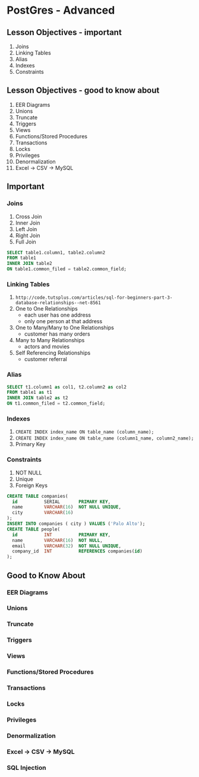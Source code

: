 # PostGres - Advanced

## Lesson Objectives - important
1. Joins
1. Linking Tables
1. Alias
1. Indexes
1. Constraints

## Lesson Objectives - good to know about
1. EER Diagrams
1. Unions
1. Truncate
1. Triggers
1. Views
1. Functions/Stored Procedures
1. Transactions
1. Locks
1. Privileges
1. Denormalization
1. Excel -> CSV -> MySQL

## Important

### Joins
1. Cross Join
1. Inner Join
1. Left Join
1. Right Join
1. Full Join
```sql
SELECT table1.column1, table2.column2
FROM table1
INNER JOIN table2
ON table1.common_filed = table2.common_field;
```

### Linking Tables
1. `http://code.tutsplus.com/articles/sql-for-beginners-part-3-database-relationships--net-8561`
1. One to One Relationships
	- each user has one address
	- only one person at that address
1. One to Many/Many to One Relationships
	- customer has many orders
1. Many to Many Relationships
	- actors and movies
1. Self Referencing Relationships
	- customer referral

### Alias
```sql
SELECT t1.column1 as col1, t2.column2 as col2
FROM table1 as t1
INNER JOIN table2 as t2
ON t1.common_filed = t2.common_field;
```

### Indexes

1. `CREATE INDEX index_name ON table_name (column_name);`
1. `CREATE INDEX index_name ON table_name (column1_name, column2_name);`
1. Primary Key

### Constraints

1. NOT NULL
1. Unique
1. Foreign Keys

```sql
CREATE TABLE companies(
  id          SERIAL       PRIMARY KEY,
  name        VARCHAR(16)  NOT NULL UNIQUE,
  city        VARCHAR(16)
);
INSERT INTO companies ( city ) VALUES ('Palo Alto');
CREATE TABLE people(
  id          INT          PRIMARY KEY,
  name        VARCHAR(16)  NOT NULL,
  email       VARCHAR(32)  NOT NULL UNIQUE,
  company_id  INT          REFERENCES companies(id)
);
```

## Good to Know About

### EER Diagrams

### Unions

### Truncate

### Triggers

### Views

### Functions/Stored Procedures

### Transactions

### Locks

### Privileges

### Denormalization

### Excel -> CSV -> MySQL

### SQL Injection
